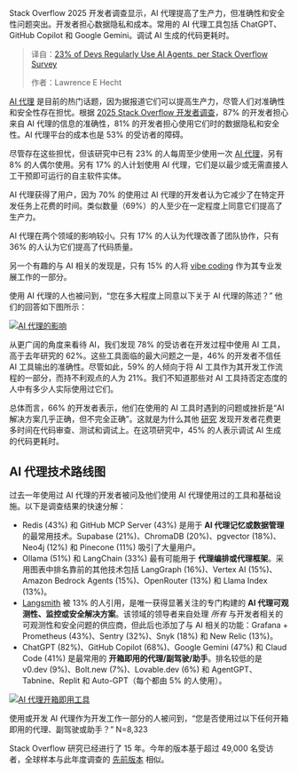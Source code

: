 
<!--
title: Stack Overflow 调查：23%使用AI代理
cover: https://cdn.thenewstack.io/media/2025/07/6b70b102-stack-overflow-2025.jpg
summary: Stack Overflow 2025 开发者调查显示，AI 代理提高了生产力，但准确性和安全性问题突出。开发者担心数据隐私和成本。常用的 AI 代理工具包括 ChatGPT、GitHub Copilot 和 Google Gemini。调试 AI 生成的代码更耗时。
-->

Stack Overflow 2025 开发者调查显示，AI 代理提高了生产力，但准确性和安全性问题突出。开发者担心数据隐私和成本。常用的 AI 代理工具包括 ChatGPT、GitHub Copilot 和 Google Gemini。调试 AI 生成的代码更耗时。

> 译自：[23% of Devs Regularly Use AI Agents, per Stack Overflow Survey](https://thenewstack.io/23-of-devs-regularly-use-ai-agents-per-stack-overflow-survey/)
> 
> 作者：Lawrence E Hecht

[AI 代理](https://thenewstack.io/ai-agents-a-comprehensive-introduction-for-developers/) 是目前的热门话题，因为据报道它们可以提高生产力，尽管人们对准确性和安全性存在担忧。根据 [2025 Stack Overflow 开发者调查](https://survey.stackoverflow.co/2025)，87% 的开发者担心来自 AI 代理的信息的准确性，81% 的开发者担心使用它们时的数据隐私和安全性。AI 代理平台的成本也是 53% 的受访者的障碍。

尽管存在这些担忧，但该研究中已有 23% 的人每周至少使用一次 [AI 代理](https://thenewstack.io/ai-agents/)，另有 8% 的人偶尔使用。另有 17% 的人计划使用 AI 代理，它们是以最少或无需直接人工干预即可运行的自主软件实体。

AI 代理获得了用户，因为 70% 的使用过 AI 代理的开发者认为它减少了在特定开发任务上花费的时间。类似数量（69%）的人至少在一定程度上同意它们提高了生产力。

AI 代理在两个领域的影响较小。只有 17% 的人认为代理改善了团队协作，只有 36% 的人认为它们提高了代码质量。

另一个有趣的与 AI 相关的发现是，只有 15% 的人将 [vibe coding](https://thenewstack.io/to-vibe-or-not-to-vibe-when-and-where-to-use-vibe-coding/) 作为其专业发展工作的一部分。

使用 AI 代理的人也被问到，“您在多大程度上同意以下关于 AI 代理的陈述？” 他们的回答如下图所示：

[![AI 代理的影响](https://cdn.thenewstack.io/media/2025/07/aaf90687-stackoverflow-dev-survey-2025-ai-ai-agents-ai-agent-impact-social.png)](https://cdn.thenewstack.io/media/2025/07/aaf90687-stackoverflow-dev-survey-2025-ai-ai-agents-ai-agent-impact-social.png)

从更广阔的角度来看待 AI，我们发现 78% 的受访者在开发过程中使用 AI 工具，高于去年研究的 62%。这些工具面临的最大问题之一是，46% 的开发者不信任 AI 工具输出的准确性。尽管如此，59% 的人倾向于将 AI 工具作为其开发工作流程的一部分，而持不利观点的人为 21%。我们不知道那些对 AI 工具持否定态度的人中有多少人实际使用过它们。

总体而言，66% 的开发者表示，他们在使用的 AI 工具时遇到的问题或挫折是“AI 解决方案几乎正确，但不完全正确”。这就是为什么其他 [研究](https://www.atlassian.com/teams/software-development/state-of-developer-experience-2025) 发现开发者花费更多时间在代码审查、测试和调试上。在这项研究中，45% 的人表示调试 AI 生成的代码更耗时。

## AI 代理技术路线图

过去一年使用过 AI 代理的开发者被问及他们使用 AI 代理使用过的工具和基础设施。以下是调查结果的快速分解：

* Redis (43%) 和 GitHub MCP Server (43%) 是用于 **AI 代理记忆或数据管理** 的最常用技术。Supabase (21%)、ChromaDB (20%)、pgvector (18%)、Neo4j (12%) 和 Pinecone (11%) 吸引了大量用户。
* Ollama (51%) 和 LangChain (33%) 最有可能用于 **代理编排或代理框架**。采用图表中排名靠前的其他技术包括 LangGraph (16%)、Vertex AI (15%)、Amazon Bedrock Agents (15%)、OpenRouter (13%) 和 Llama Index (13%)。
* [Langsmith](https://www.langchain.com/langsmith) 被 13% 的人引用，是唯一获得显著关注的专门构建的 **AI 代理可观测性、监控或安全解决方案**。该领域的领导者来自处理 *所有* 与开发者相关的可观测性和安全问题的供应商，但此后也添加了与 AI 相关的功能：Grafana + Prometheus (43%)、Sentry (32%)、Snyk (18%) 和 New Relic (13%)。
* ChatGPT (82%)、GitHub Copilot (68%)、Google Gemini (47%) 和 Claud Code (41%) 是最常用的 **开箱即用的代理/副驾驶/助手**。排名较低的是 v0.dev (9%)、Bolt.new (7%)、Lovable.dev (6%) 和 AgentGPT、Tabnine、Replit 和 Auto-GPT（每个都由 5% 的人使用）。

[![AI 代理开箱即用工具](https://cdn.thenewstack.io/media/2025/07/3142bfa2-stackoverflow-dev-survey-2025-ai-ai-agents-ai-agent-external-social1.png)](https://cdn.thenewstack.io/media/2025/07/3142bfa2-stackoverflow-dev-survey-2025-ai-ai-agents-ai-agent-external-social1.png)

使用或开发 AI 代理作为开发工作一部分的人被问到，“您是否使用过以下任何开箱即用的代理、副驾驶或助手？” N=8,323

Stack Overflow 研究已经进行了 15 年。今年的版本基于超过 49,000 名受访者，全球样本与此年度调查的 [先前版本](https://thenewstack.io/salary-pressures-not-ai-vex-developers-says-stack-overflow/) 相似。